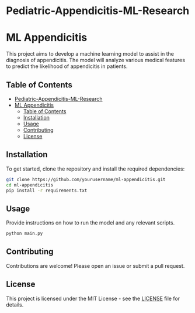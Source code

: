 # Pediatric-Appendicitis-ML-Research
# ML Appendicitis

This project aims to develop a machine learning model to assist in the diagnosis of appendicitis. The model will analyze various medical features to predict the likelihood of appendicitis in patients.

## Table of Contents

- [Pediatric-Appendicitis-ML-Research](#pediatric-appendicitis-ml-research)
- [ML Appendicitis](#ml-appendicitis)
  - [Table of Contents](#table-of-contents)
  - [Installation](#installation)
  - [Usage](#usage)
  - [Contributing](#contributing)
  - [License](#license)

## Installation

To get started, clone the repository and install the required dependencies:

```bash
git clone https://github.com/yourusername/ml-appendicitis.git
cd ml-appendicitis
pip install -r requirements.txt
```

## Usage

Provide instructions on how to run the model and any relevant scripts.

```bash
python main.py
```

## Contributing

Contributions are welcome! Please open an issue or submit a pull request.

## License

This project is licensed under the MIT License - see the [LICENSE](LICENSE) file for details.
